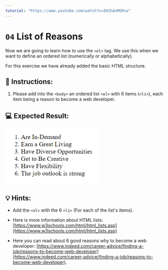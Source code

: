 ```yaml
---
tutorial: "https://www.youtube.com/watch?v=IH1hAxMGRcw"
---
```


# `04` List of Reasons

Now we are going to learn how to use the `<ol>` tag. We use this when we want to define an ordered list (numerically or alphabetically).

For this exercise we have already added the basic HTML structure.

## 📝 Instructions:

1. Please add into the `<body>` an ordered list `<ol>` with 6 items (`<li>`), each item being a reason to become a web developer.

## 💻 Expected Result:

![List of li's](../../.learn/assets/04-list-of-reasons.png?raw=true)

## 💡 Hints:

+ Add the `<ol>` with the 6 `<li>` (For each of the list's items).

+ Here is more information about HTML lists: [https://www.w3schools.com/html/html_lists.asp](https://www.w3schools.com/html/html_lists.asp)

+ Here you can read about 6 good reasons why to become a web developer: [https://www.indeed.com/career-advice/finding-a-job/reasons-to-become-web-developer](https://www.indeed.com/career-advice/finding-a-job/reasons-to-become-web-developer). 

